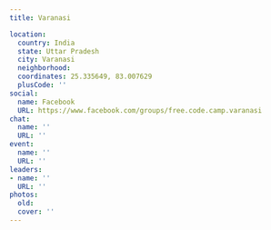 ```yaml
---
title: Varanasi

location:
  country: India
  state: Uttar Pradesh
  city: Varanasi
  neighborhood: 
  coordinates: 25.335649, 83.007629
  plusCode: ''
social:
  name: Facebook
  URL: https://www.facebook.com/groups/free.code.camp.varanasi
chat:
  name: ''
  URL: ''
event:
  name: ''
  URL: ''
leaders:
- name: ''
  URL: ''
photos:
  old: 
  cover: ''
---
```

